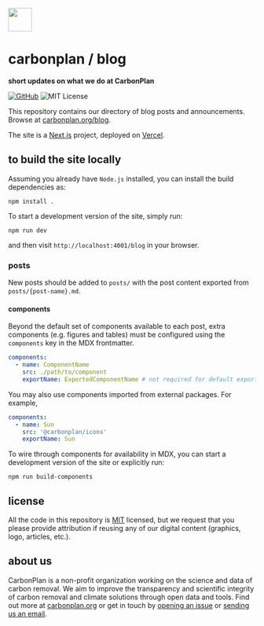 <img
  src='https://carbonplan-assets.s3.amazonaws.com/monogram/dark-small.png'
  height='48'
/>

# carbonplan / blog

**short updates on what we do at CarbonPlan**

[![GitHub][github-badge]][github]
![MIT License][]

[github]: https://github.com/carbonplan/blog
[github-badge]: https://flat.badgen.net/badge/-/github?icon=github&label
[mit license]: https://flat.badgen.net/badge/license/MIT/blue

This repository contains our directory of blog posts and announcements. Browse at [carbonplan.org/blog](https://carbonplan.org/blog).

The site is a [Next.js](https://nextjs.org/) project, deployed on [Vercel](https://vercel.com/).

## to build the site locally

Assuming you already have `Node.js` installed, you can install the build dependencies as:

```shell
npm install .
```

To start a development version of the site, simply run:

```shell
npm run dev
```

and then visit `http://localhost:4001/blog` in your browser.

### posts

New posts should be added to `posts/` with the post content exported from `posts/{post-name}.md`.

#### components

Beyond the default set of components available to each post, extra components (e.g. figures and tables) must be configured using the `components` key in the MDX frontmatter.

```yaml
components:
  - name: ComponentName
    src: ./path/to/component
    exportName: ExportedComponentName # not required for default exports
```

You may also use components imported from external packages. For example,

```yaml
components:
  - name: Sun
    src: '@carbonplan/icons'
    exportName: Sun
```

To wire through components for availability in MDX, you can start a development version of the site or explicitly run:

```shell
npm run build-components
```

## license

All the code in this repository is [MIT](https://choosealicense.com/licenses/mit/) licensed, but we request that you please provide attribution if reusing any of our digital content (graphics, logo, articles, etc.).

## about us

CarbonPlan is a non-profit organization working on the science and data of carbon removal. We aim to improve the transparency and scientific integrity of carbon removal and climate solutions through open data and tools. Find out more at [carbonplan.org](https://carbonplan.org/) or get in touch by [opening an issue](https://github.com/carbonplan/blog/issues/new) or [sending us an email](mailto:hello@carbonplan.org).
